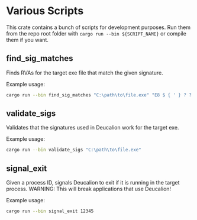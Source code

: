 # Various Scripts

This crate contains a bunch of scripts for development purposes.
Run them from the repo root folder with `cargo run --bin ${SCRIPT_NAME}`
or compile them if you want.

## find_sig_matches

Finds RVAs for the target exe file that match the given signature.

Example usage:
```bash
cargo run --bin find_sig_matches "C:\path\to\file.exe" "E8 $ { ' } ? ? ? ?"
```

## validate_sigs

Validates that the signatures used in Deucalion work for the target exe.

Example usage:
```bash
cargo run --bin validate_sigs "C:\path\to\file.exe"
```

## signal_exit

Given a process ID, signals Deucalion to exit if it is running in the target
process. WARNING: This will break applications that use Deucalion!

Example usage:
```bash
cargo run --bin signal_exit 12345
```